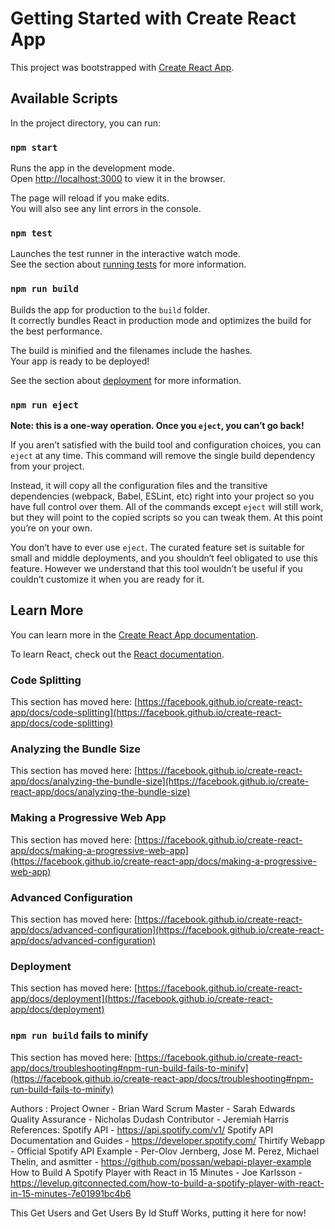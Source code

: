 # Getting Started with Create React App

This project was bootstrapped with [Create React App](https://github.com/facebook/create-react-app).

## Available Scripts

In the project directory, you can run:

### `npm start`

Runs the app in the development mode.\
Open [http://localhost:3000](http://localhost:3000) to view it in the browser.

The page will reload if you make edits.\
You will also see any lint errors in the console.

### `npm test`

Launches the test runner in the interactive watch mode.\
See the section about [running tests](https://facebook.github.io/create-react-app/docs/running-tests) for more information.

### `npm run build`

Builds the app for production to the `build` folder.\
It correctly bundles React in production mode and optimizes the build for the best performance.

The build is minified and the filenames include the hashes.\
Your app is ready to be deployed!

See the section about [deployment](https://facebook.github.io/create-react-app/docs/deployment) for more information.

### `npm run eject`

**Note: this is a one-way operation. Once you `eject`, you can’t go back!**

If you aren’t satisfied with the build tool and configuration choices, you can `eject` at any time. This command will remove the single build dependency from your project.

Instead, it will copy all the configuration files and the transitive dependencies (webpack, Babel, ESLint, etc) right into your project so you have full control over them. All of the commands except `eject` will still work, but they will point to the copied scripts so you can tweak them. At this point you’re on your own.

You don’t have to ever use `eject`. The curated feature set is suitable for small and middle deployments, and you shouldn’t feel obligated to use this feature. However we understand that this tool wouldn’t be useful if you couldn’t customize it when you are ready for it.

## Learn More

You can learn more in the [Create React App documentation](https://facebook.github.io/create-react-app/docs/getting-started).

To learn React, check out the [React documentation](https://reactjs.org/).

### Code Splitting

This section has moved here: [https://facebook.github.io/create-react-app/docs/code-splitting](https://facebook.github.io/create-react-app/docs/code-splitting)

### Analyzing the Bundle Size

This section has moved here: [https://facebook.github.io/create-react-app/docs/analyzing-the-bundle-size](https://facebook.github.io/create-react-app/docs/analyzing-the-bundle-size)

### Making a Progressive Web App

This section has moved here: [https://facebook.github.io/create-react-app/docs/making-a-progressive-web-app](https://facebook.github.io/create-react-app/docs/making-a-progressive-web-app)

### Advanced Configuration

This section has moved here: [https://facebook.github.io/create-react-app/docs/advanced-configuration](https://facebook.github.io/create-react-app/docs/advanced-configuration)

### Deployment

This section has moved here: [https://facebook.github.io/create-react-app/docs/deployment](https://facebook.github.io/create-react-app/docs/deployment)

### `npm run build` fails to minify

This section has moved here: [https://facebook.github.io/create-react-app/docs/troubleshooting#npm-run-build-fails-to-minify](https://facebook.github.io/create-react-app/docs/troubleshooting#npm-run-build-fails-to-minify)


Authors :
Project Owner - Brian Ward
Scrum Master - Sarah Edwards
Quality Assurance - Nicholas Dudash
Contributor - Jeremiah Harris
References:
Spotify API - https://api.spotify.com/v1/
Spotify API Documentation and Guides - https://developer.spotify.com/
Thirtify Webapp - Official Spotify API Example - Per-Olov Jernberg, Jose M. Perez, Michael Thelin, and asmitter - https://github.com/possan/webapi-player-example
How to Build A Spotify Player with React in 15 Minutes - Joe Karlsson - https://levelup.gitconnected.com/how-to-build-a-spotify-player-with-react-in-15-minutes-7e01991bc4b6

This Get Users and Get Users By Id Stuff Works, putting it here for now!

<!-- import React, { useEffect, useState } from "react";

import { Button, Form } from "semantic-ui-react";

import { getUsers, getUsersById } from "../services/backendRequests";

function Playlist(props) {
  const [id, setId] = useState("");

  function handleSearch(event) {
    event.preventDefault();
    console.log(id);
    getUsersById(id);
  }

  return (
    <div>
      <Button onClick={getUsers}>Get All Users</Button>
      <Form onSubmit={handleSearch}>
        <Form.Field>
          <input
            name="id"
            placeholder="userId"
            onChange={(e) => setId(e.target.value)}
          />
        </Form.Field>
        <Button type="submit">Search</Button>
      </Form>
      {props.match.params.playlistId}
    </div>
  );
}

export default Playlist; -->

